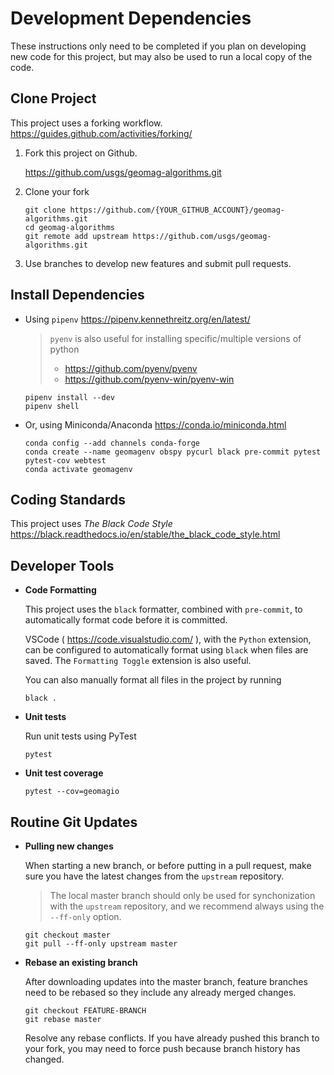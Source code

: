 # Development Dependencies

These instructions only need to be completed if you plan on developing new
code for this project, but may also be used to run a local copy of the code.

## Clone Project

This project uses a forking workflow.
https://guides.github.com/activities/forking/

1.  Fork this project on Github.

    https://github.com/usgs/geomag-algorithms.git

2.  Clone your fork

        git clone https://github.com/{YOUR_GITHUB_ACCOUNT}/geomag-algorithms.git
        cd geomag-algorithms
        git remote add upstream https://github.com/usgs/geomag-algorithms.git

3.  Use branches to develop new features and submit pull requests.

## Install Dependencies

- Using `pipenv`
  https://pipenv.kennethreitz.org/en/latest/

  > `pyenv` is also useful for installing specific/multiple versions of python
  >
  > - https://github.com/pyenv/pyenv
  > - https://github.com/pyenv-win/pyenv-win

      pipenv install --dev
      pipenv shell

- Or, using Miniconda/Anaconda
  https://conda.io/miniconda.html

      conda config --add channels conda-forge
      conda create --name geomagenv obspy pycurl black pre-commit pytest pytest-cov webtest
      conda activate geomagenv

## Coding Standards

This project uses _The Black Code Style_
https://black.readthedocs.io/en/stable/the_black_code_style.html

## Developer Tools

- **Code Formatting**

  This project uses the `black` formatter, combined with `pre-commit`, to
  automatically format code before it is committed.

  VSCode ( https://code.visualstudio.com/ ), with the `Python` extension,
  can be configured to automatically format using `black` when files are saved.
  The `Formatting Toggle` extension is also useful.

  You can also manually format all files in the project by running

      black .

- **Unit tests**

  Run unit tests using PyTest

      pytest

- **Unit test coverage**

      pytest --cov=geomagio

## Routine Git Updates

- **Pulling new changes**

  When starting a new branch, or before putting in a pull request, make sure
  you have the latest changes from the `upstream` repository.

  > The local master branch should only be used for synchonization with the
  > `upstream` repository, and we recommend always using the `--ff-only` option.

      git checkout master
      git pull --ff-only upstream master

- **Rebase an existing branch**

  After downloading updates into the master branch, feature branches need to be
  rebased so they include any already merged changes.

      git checkout FEATURE-BRANCH
      git rebase master

  Resolve any rebase conflicts.
  If you have already pushed this branch to your fork, you may need to force push
  because branch history has changed.
